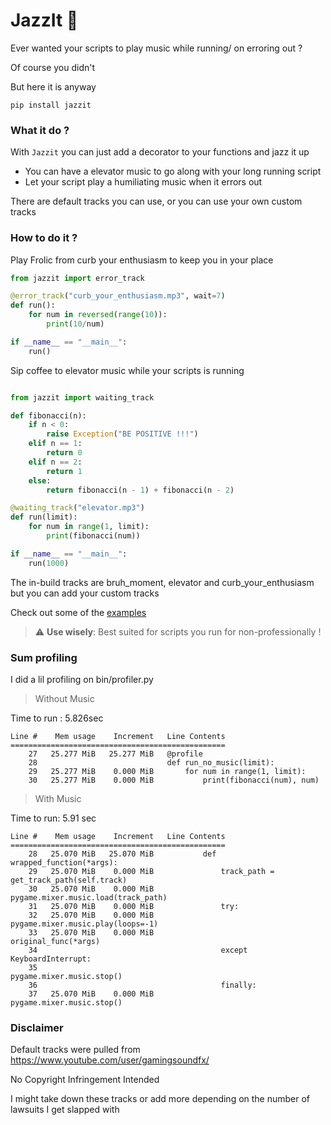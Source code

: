 # JazzIt 🎷

Ever wanted your scripts to play music while running/ on erroring out ?

Of course you didn't

But here it is anyway

```
pip install jazzit
```

### What it do ?

With `Jazzit` you can just add a decorator to your functions and jazz it up 

- You can have a elevator music to go along with your long running script
- Let your script play a humiliating music when it errors out    

There are default tracks you can use, or you can use your own custom tracks

### How to do it ?

Play Frolic from curb your enthusiasm to keep you in your place

```python
from jazzit import error_track

@error_track("curb_your_enthusiasm.mp3", wait=7)
def run():
    for num in reversed(range(10)):
        print(10/num)

if __name__ == "__main__":
    run()

```

Sip coffee to elevator music while your scripts is running

```python

from jazzit import waiting_track

def fibonacci(n):
    if n < 0:
        raise Exception("BE POSITIVE !!!")
    elif n == 1:
        return 0
    elif n == 2:
        return 1
    else:
        return fibonacci(n - 1) + fibonacci(n - 2)

@waiting_track("elevator.mp3")
def run(limit):
    for num in range(1, limit):
        print(fibonacci(num))

if __name__ == "__main__":
    run(1000)
``` 

The in-build tracks are bruh_moment, elevator and curb_your_enthusiasm but you can add your custom tracks 


Check out some of the [examples](https://github.com/Sangarshanan/jazzit/examples)


> :warning: **Use wisely**:  Best suited for scripts you run for non-professionally !


### Sum profiling


I did a lil profiling on bin/profiler.py

> Without Music

Time to run : 5.826sec

```
Line #    Mem usage    Increment   Line Contents
================================================
    27   25.277 MiB   25.277 MiB   @profile
    28                             def run_no_music(limit):
    29   25.277 MiB    0.000 MiB       for num in range(1, limit):
    30   25.277 MiB    0.000 MiB           print(fibonacci(num), num)
```

> With Music

Time to run: 5.91 sec


```
Line #    Mem usage    Increment   Line Contents
================================================
    28   25.070 MiB   25.070 MiB           def wrapped_function(*args):
    29   25.070 MiB    0.000 MiB               track_path = get_track_path(self.track)
    30   25.070 MiB    0.000 MiB               pygame.mixer.music.load(track_path)
    31   25.070 MiB    0.000 MiB               try:
    32   25.070 MiB    0.000 MiB                   pygame.mixer.music.play(loops=-1)
    33   25.070 MiB    0.000 MiB                   original_func(*args)
    34                                         except KeyboardInterrupt:
    35                                             pygame.mixer.music.stop()
    36                                         finally:
    37   25.070 MiB    0.000 MiB                   pygame.mixer.music.stop()
```


### Disclaimer

Default tracks were pulled from https://www.youtube.com/user/gamingsoundfx/

No Copyright Infringement Intended

I might take down these tracks or add more depending on the number of lawsuits I get slapped with
